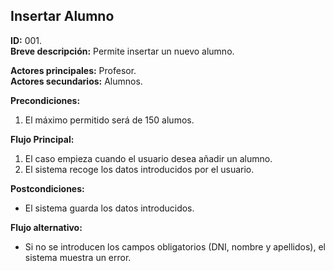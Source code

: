## Insertar Alumno

**ID:** 001.  
**Breve descripción:** Permite insertar un nuevo alumno.

**Actores principales:** Profesor.  
**Actores secundarios:** Alumnos.

**Precondiciones:**

1. El máximo permitido será de 150 alumos.

**Flujo Principal:**

1. El caso empieza cuando el usuario desea añadir un alumno.
2. El sistema recoge los datos introducidos por el usuario.

**Postcondiciones:**

* El sistema guarda los datos introducidos.

**Flujo alternativo:**

* Si no se introducen los campos obligatorios (DNI, nombre y apellidos), el sistema muestra un error.
